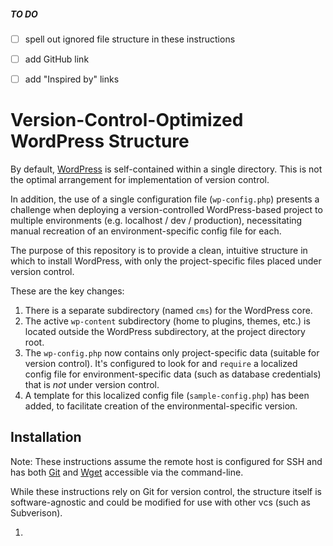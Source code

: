 ##### TO DO
 - [ ] spell out ignored file structure in these instructions
 - [ ] add GitHub link
 - [ ] add "Inspired by" links


Version-Control-Optimized WordPress Structure
=============================================

By default, [WordPress](https://wordpress.org/) is self-contained within a single directory. This is not the optimal arrangement for implementation of version control.

In addition, the use of a single configuration file (`wp-config.php`) presents a challenge when deploying a version-controlled WordPress-based project to multiple environments (e.g. localhost / dev / production), necessitating manual recreation of an environment-specific config file for each.

The purpose of this repository is to provide a clean, intuitive structure in which to install WordPress, with only the project-specific files placed under version control.

These are the key changes:
 1. There is a separate subdirectory (named `cms`) for the WordPress core.
 2. The active `wp-content` subdirectory (home to plugins, themes, etc.) is located outside the WordPress subdirectory, at the project directory root.
 3. The `wp-config.php` now contains only project-specific data (suitable for version control). It's configured to look for and `require` a localized config file for environment-specific data (such as database credentials) that is *not* under version control.
 4. A template for this localized config file (`sample-config.php`) has been added, to facilitate creation of the environmental-specific version.

Installation
------------

Note: These instructions assume the remote host is configured for SSH and has both [Git](http://www.git-scm.com/) and [Wget](https://www.gnu.org/software/wget/) accessible via the command-line.

While these instructions rely on Git for version control, the structure itself is software-agnostic and could be modified for use with other vcs (such as Subverison).

1. 
